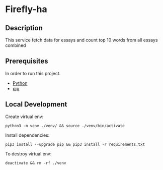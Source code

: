 # Firefly-ha


## Description
This service fetch data for essays and count top 10 words from all essays combined
 

## Prerequisites
In order to run this project.

- [Python](https://www.python.org/)
- [pip](https://pip.pypa.io/en/stable/)


## Local Development
Create virtual env:

```
python3 -m venv ./venv/ && source ./venv/bin/activate
```

Install dependencies:

```
pip3 install --upgrade pip && pip3 install -r requirements.txt
```

To destroy virtual env:

```
deactivate && rm -rf ./venv
```